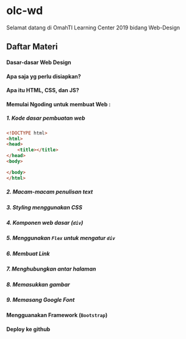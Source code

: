 # olc-wd


Selamat datang di OmahTI Learning Center 2019
bidang Web-Design

##  Daftar Materi
#### Dasar-dasar Web Design
#### Apa saja yg perlu disiapkan?
#### Apa itu HTML, CSS, dan JS?
#### Memulai Ngoding untuk membuat Web :
##### 1. Kode dasar pembuatan web
```html
<!DOCTYPE html>
<html>
<head>
	<title></title>
</head>
<body>

</body>
</html>
```
##### 2. Macam-macam penulisan text
##### 3. Styling menggunakan CSS
##### 4. Komponen web dasar (`div`) 
##### 5. Menggunakan `Flex` untuk mengatur `div`
##### 6. Membuat Link
##### 7. Menghubungkan antar halaman
##### 8. Memasukkan gambar
##### 9. Memasang Google Font
##### 
#### Mengguanakan Framework (`Bootstrap`)
#### Deploy ke github
